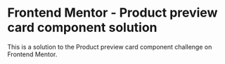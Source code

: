 # Frontend Mentor - Product preview card component solution
This is a solution to the Product preview card component challenge on Frontend Mentor.
